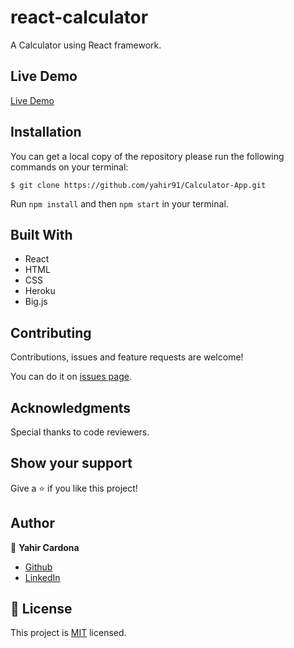 # react-calculator
A Calculator using React framework.

## Live Demo

[Live Demo](https://calculator-yahir91.herokuapp.com/)

## Installation

You can get a local copy of the repository please run the following commands on your terminal:
```
$ git clone https://github.com/yahir91/Calculator-App.git
```

Run `npm install` and then `npm start` in your terminal.

## Built With
- React
- HTML
- CSS
- Heroku
- Big.js

## Contributing

Contributions, issues and feature requests are welcome!

You can do it on [issues page](https://github.com/yahir91/Calculator-App/issues).

## Acknowledgments

Special thanks to code reviewers.

## Show your support

Give a ⭐️ if you like this project!

## Author

👤 **Yahir Cardona**

- [Github](https://github.com/yahir91)
- [LinkedIn](https://www.linkedin.com/in/yahir-cardona/)

## 📝 License
This project is [MIT](lic.url) licensed.